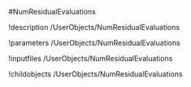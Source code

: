 <!-- MOOSE Object Documentation Stub: Remove this when content is added. -->
#NumResidualEvaluations

!description /UserObjects/NumResidualEvaluations

!parameters /UserObjects/NumResidualEvaluations

!inputfiles /UserObjects/NumResidualEvaluations

!childobjects /UserObjects/NumResidualEvaluations
